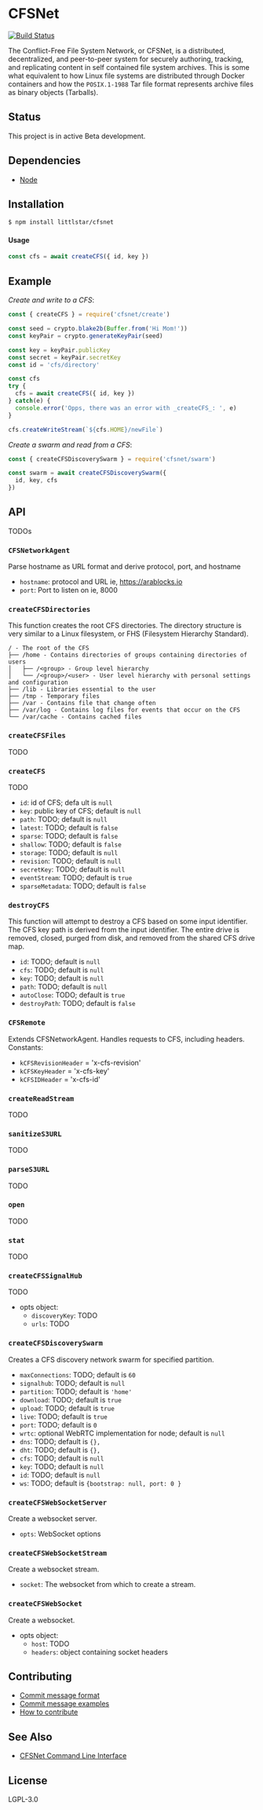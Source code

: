 CFSNet
======

[![Build Status](https://travis-ci.com/AraBlocks/cfsnet.svg?token=6WjTyCg41y8MBmCzro5x&branch=master)](https://travis-ci.com/AraBlocks/cfsnet)

The Conflict-Free File System Network, or CFSNet, is a distributed,
decentralized, and peer-to-peer system for securely authoring, tracking,
and replicating content in self contained file system archives. This is
some what equivalent to how Linux file systems are distributed through Docker
containers and how the `POSIX.1-1988` Tar file format represents archive files
as binary objects (Tarballs).

## Status
This project is in active Beta development.

## Dependencies
- [Node](https://nodejs.org/en/download/)

## Installation
```bash
$ npm install littlstar/cfsnet
```

#### Usage

```js
const cfs = await createCFS({ id, key })
```

## Example
*Create and write to a CFS*:
```js
const { createCFS } = require('cfsnet/create')

const seed = crypto.blake2b(Buffer.from('Hi Mom!'))
const keyPair = crypto.generateKeyPair(seed)

const key = keyPair.publicKey
const secret = keyPair.secretKey
const id = 'cfs/directory'

const cfs
try {
  cfs = await createCFS({ id, key })
} catch(e) {
  console.error('Opps, there was an error with _createCFS_: ', e)
}

cfs.createWriteStream(`${cfs.HOME}/newFile`)
```

*Create a swarm and read from a CFS*:
```js
const { createCFSDiscoverySwarm } = require('cfsnet/swarm')

const swarm = await createCFSDiscoverySwarm({
  id, key, cfs
})

```

## API
TODOs
### `CFSNetworkAgent`
Parse hostname as URL format and derive protocol, port, and hostname
- `hostname`: protocol and URL ie, https://arablocks.io
- `port`: Port to listen on ie, 8000
### `createCFSDirectories`
This function creates the root CFS directories. The directory structure is very similar to a Linux filesystem, or FHS (Filesystem Hierarchy Standard).
```
/ - The root of the CFS
├── /home - Contains directories of groups containing directories of users
│   ├── /<group> - Group level hierarchy
│   └── /<group>/<user> - User level hierarchy with personal settings and configuration
├── /lib - Libraries essential to the user
├── /tmp - Temporary files
├── /var - Contains file that change often
├── /var/log - Contains log files for events that occur on the CFS
└── /var/cache - Contains cached files
```
### `createCFSFiles`
TODO
### `createCFS`
TODO
- `id`: id of CFS; defa   ult is `null`
- `key`: public key of CFS; default is `null`
- `path`: TODO; default is `null`
- `latest`: TODO; default is `false`
- `sparse`: TODO; default is `false`
- `shallow`: TODO; default is `false`
- `storage`: TODO; default is `null`
- `revision`: TODO; default is `null`
- `secretKey`: TODO; default is `null`
- `eventStream`: TODO; default is `true`
- `sparseMetadata`: TODO; default is `false`
### `destroyCFS`
This function will attempt to destroy a CFS based on some input identifier.  The CFS key path is derived from the input identifier.  The entire drive is removed, closed, purged from disk, and removed from the shared CFS drive map.
- `id`: TODO; default is `null`
- `cfs`: TODO; default is `null`
- `key`: TODO; default is `null`
- `path`: TODO; default is `null`
- `autoClose`: TODO; default is `true`
- `destroyPath`: TODO; default is `false`
### `CFSRemote`
Extends CFSNetworkAgent.  Handles requests to CFS, including headers.
Constants:
- `kCFSRevisionHeader` = 'x-cfs-revision'
- `kCFSKeyHeader` = 'x-cfs-key'
- `kCFSIDHeader` = 'x-cfs-id'
### `createReadStream`
TODO
### `sanitizeS3URL`
TODO
### `parseS3URL`
TODO
### `open`
TODO
### `stat`
TODO
### `createCFSSignalHub`
TODO
- opts object:
  - `discoveryKey`: TODO
  - `urls`: TODO
### `createCFSDiscoverySwarm`
Creates a CFS discovery network swarm for specified partition.
- `maxConnections`: TODO; default is `60`
- `signalhub`: TODO; default is `null`
- `partition`: TODO; default is `'home'`
- `download`: TODO; default is `true`
- `upload`: TODO; default is `true`
- `live`: TODO; default is `true`
- `port`: TODO; default is `0`
- `wrtc`: optional WebRTC implementation for node; default is `null`
- `dns`: TODO; default is `{},`
- `dht`: TODO; default is `{},`
- `cfs`: TODO; default is `null`
- `key`: TODO; default is `null`
- `id`: TODO; default is `null`
- `ws`: TODO; default is `{bootstrap: null, port: 0 }`
### `createCFSWebSocketServer`
Create a websocket server.
- `opts`: WebSocket options
### `createCFSWebSocketStream`
Create a websocket stream.
- `socket`: The websocket from which to create a stream.
### `createCFSWebSocket`
Create a websocket.
- opts object:
  - `host`: TODO
  - `headers`: object containing socket headers

## Contributing
- [Commit message format](/.github/COMMIT_FORMAT.md)
- [Commit message examples](/.github/COMMIT_FORMAT_EXAMPLES.md)
- [How to contribute](/.github/CONTRIBUTING.md)

## See Also
- [CFSNet Command Line Interface](https://github.com/arablocks/cfs-cli)

## License
LGPL-3.0
